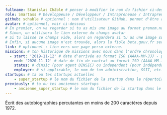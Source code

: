 ```yaml
---
fullname: Stanislas Châble # penser à modifier le nom du fichier ci-dessus en prenom.nom.md !
role: Smartass # Développeuse / Développeur / Intrapreneuse / Intrapreneur / Coach / Chargée de développement / Chargé de développement...
github: schable # optionnel : nom d'utilisateur GitHub, permet d'être ajouté automatiquement à l'organisation GitHub betagouv
avatar: # optionnel, voir ci-dessous
# En premier, on va regarder si tu as mis une image au format prenom.nom dans /img/authors/
# Sinon, on utilisera le lien externe du champs avatar
# Si tu laisse ce champs vide, alors on regardera si tu as une image sur GitHub
# Enfin, si aucune image n'est trouvée, alors la fiole beta.gouv.fr sera utilisée sur la page communauté
link: # optionnel : lien vers une page perso externe.
missions: # ton historique de missions avec nous dans l'ordre chronologique. Remplis déjà la première pour commencer !
  - start: '2019-11-12' # date d'arrivée au format ISO (AAAA-MM-JJ) - pense à bien garder les '' !
    end: '2020-11-12' # date de fin de contrat au format ISO (AAAA-MM-JJ) - pense à bien garder les '' !
    status: # dinsic (pour agent DINSIC) ou independent (pour indépendant) ou admin (pour agent d'une autre administration) ou service (pour société de service)
    employer: # si applicable, le nom de ton administration, SSII, etc.
startups: # ta ou tes startups actuelles
    - super_startup # le nom du fichier de la startup dans le répertoire /content/_startups/ sans l'extension .md
previously: # ta ou tes anciennes startups
    - ancienne_super_startup # le nom du fichier de la startup dans le répertoire /content/_startups/ sans l'extension .md
---
```


Écrit des autobiographies percutantes en moins de 200 caractères depuis 1972.
